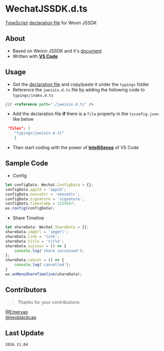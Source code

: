 # WechatJSSDK.d.ts
[TypeScript](http://www.typescriptlang.org/index.html) [declaration file](http://www.typescriptlang.org/docs/handbook/writing-declaration-files.html) for Wexin JSSDK

## About
* Based on Weixin JSSDK and it's [document](http://mp.weixin.qq.com/wiki/7/aaa137b55fb2e0456bf8dd9148dd613f.html)
* Written with **[VS Code](https://code.visualstudio.com/)**

## Usage
* Get the [declaration file](./typings/jweixin.d.ts) and copy/paste it under the `typings` folder
* Reference the `jweixin.d.ts` file by adding the following code to `typings/index.d.ts`
```xml
/// <reference path="./jweixin.d.ts" />
```
* Add the declaration file **if** there is a `file` property in the `tsconfig.json` like below
```json
 "files": [
    "typings/jweixin.d.ts"
    ]
```
* Then start coding with the power of **[IntelliSense](https://code.visualstudio.com/#meet-intellisense)** of VS Code

## Sample Code
* Config
```typescript
let configData: Wechat.ConfigData = {};
configData.appId = 'appid';
configData.nonceStr = 'nonceStr';
configData.signature = 'signature';
configData.timestamp = 1234567;
wx.config(configData);
```
* Share Timeline
```typescript
let shareData: Wechat.ShareData = {};
shareData.imgUrl = 'imgUrl';
shareData.link = 'link';
shareData.title = 'title';
shareData.success = () => {
    console.log('share successed');
};
shareData.cancel = () => {
    console.log('cancelled');
}
wx.onMenuShareTimeline(shareData);
```

## Contributors
> Thanks for your contributions

[@Emeryao](https://github.com/Emeryao)  
[@neoblackcap](https://github.com/neoblackcap)

## Last Update
`2016.11.04`
